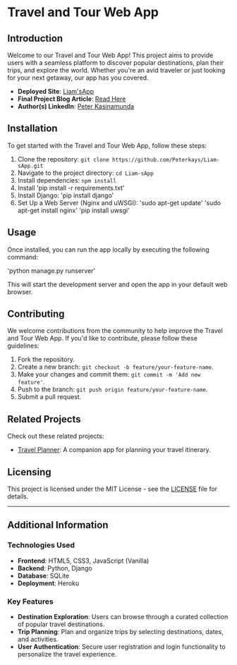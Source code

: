 # Travel and Tour Web App

## Introduction

Welcome to our Travel and Tour Web App! This project aims to provide users with a seamless platform to discover popular destinations, plan their trips, and explore the world. Whether you're an avid traveler or just looking for your next getaway, our app has you covered.

- **Deployed Site**: [Liam'sApp](https://github.com/Peterkays/Liam-sApp)
- **Final Project Blog Article**: [Read Here](https://www.linkedin.com/pulse/building-travel-tour-web-app-solo-journey-peter-kasinamunda-4rahf)
- **Author(s) LinkedIn**: [Peter Kasinamunda](https://www.linkedin.com/in/peter-kasinamunda-077a478a/)

## Installation

To get started with the Travel and Tour Web App, follow these steps:

1. Clone the repository: `git clone https://github.com/Peterkays/Liam-sApp.git`
2. Navigate to the project directory: `cd Liam-sApp`
3. Install dependencies: `npm install`
4. Install 'pip install -r requirements.txt'
5. Install Django: 'pip install django'
6. Set Up a Web Server (Nginx and uWSGI): 
   'sudo apt-get update'
   'sudo apt-get install nginx'
   'pip install uwsgi'

## Usage

Once installed, you can run the app locally by executing the following command:

'python manage.py runserver'


This will start the development server and open the app in your default web browser.

## Contributing

We welcome contributions from the community to help improve the Travel and Tour Web App. If you'd like to contribute, please follow these guidelines:

1. Fork the repository.
2. Create a new branch: `git checkout -b feature/your-feature-name`.
3. Make your changes and commit them: `git commit -m 'Add new feature'`.
4. Push to the branch: `git push origin feature/your-feature-name`.
5. Submit a pull request.

## Related Projects

Check out these related projects:

- [Travel Planner](http://github.com/travel-planner): A companion app for planning your travel itinerary.

## Licensing

This project is licensed under the MIT License - see the [LICENSE](LICENSE) file for details.

---

## Additional Information

### Technologies Used

- **Frontend**: HTML5, CSS3, JavaScript (Vanilla)
- **Backend**: Python, Django
- **Database**: SQLite
- **Deployment**: Heroku

### Key Features

- **Destination Exploration**: Users can browse through a curated collection of popular travel destinations.
- **Trip Planning**: Plan and organize trips by selecting destinations, dates, and activities.
- **User Authentication**: Secure user registration and login functionality to personalize the travel experience.

